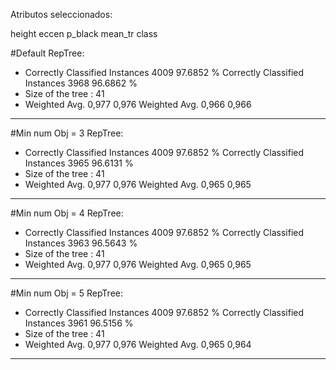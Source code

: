 Atributos seleccionados: 

height
eccen
p_black
mean_tr
class


#Default RepTree:
* Correctly Classified Instances        4009               97.6852 %
Correctly Classified Instances        3968               96.6862 %
* Size of the tree : 41
* Weighted Avg. 0,977 0,976
Weighted Avg. 0,966 0,966
---- 

#Min num Obj = 3 RepTree:
* Correctly Classified Instances        4009               97.6852 %
Correctly Classified Instances        3965               96.6131 %
* Size of the tree : 41
* Weighted Avg. 0,977 0,976
Weighted Avg. 0,965 0,965
---- 

#Min num Obj = 4 RepTree:
* Correctly Classified Instances        4009               97.6852 %
Correctly Classified Instances        3963               96.5643 %
* Size of the tree : 41
* Weighted Avg. 0,977 0,976
Weighted Avg. 0,965 0,965
---- 

#Min num Obj = 5 RepTree:
* Correctly Classified Instances        4009               97.6852 %
Correctly Classified Instances        3961               96.5156 %
* Size of the tree : 41
* Weighted Avg. 0,977 0,976
Weighted Avg. 0,965 0,964
---- 


